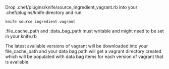 Drop .chef/plugins/knife/source_ingredient_vagrant.rb
into your .chef/plugins/knife directory and run:

```
knife source ingredient vagrant
```

:file_cache_path and :data_bag_path must writable and might need to be set in your knife.rb

The latest available versions of vagrant will be downloaded into
your file_cache_path and your data bag path will get a vagrant directory
created which will be populated with data bag items for each version
of vagrant that is available.

